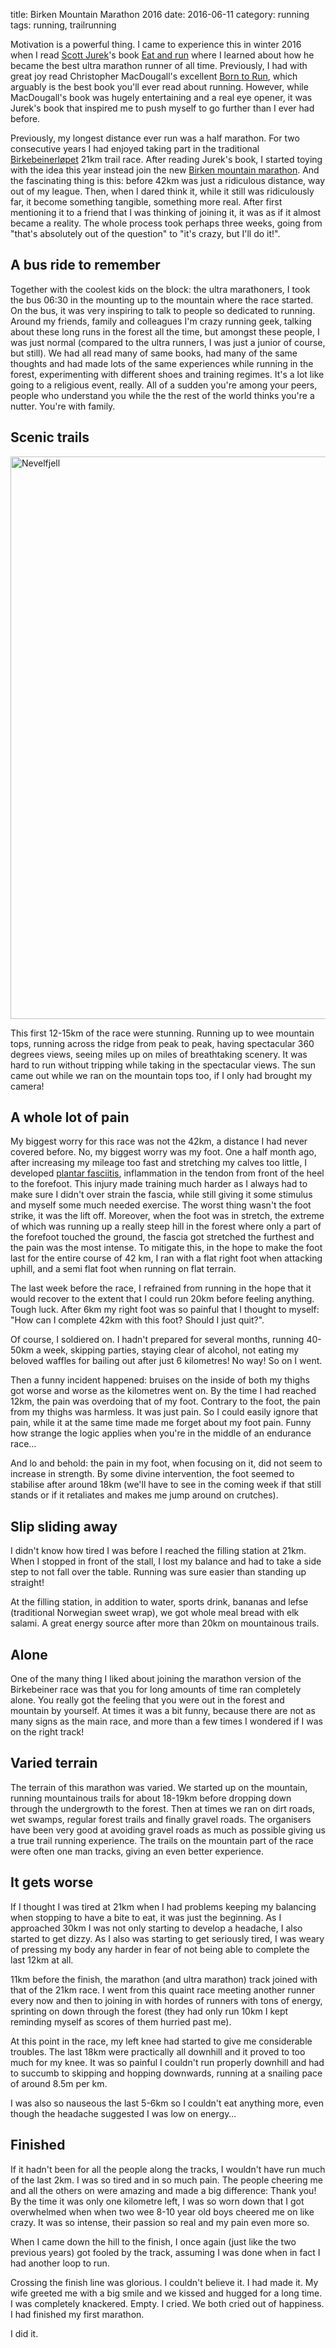 title: Birken Mountain Marathon 2016
date: 2016-06-11
category: running
tags: running, trailrunning

Motivation is a powerful thing. I came to experience this in winter
2016 when I read [Scott Jurek](http://blog.scottjurek.com/)'s book
[Eat and run](https://www.amazon.com/Eat-Run-Unlikely-Ultramarathon-Greatness)
where I learned about how he became the best ultra marathon runner of
all time. Previously, I had with great joy read Christopher
MacDougall's excellent [Born to Run](http://www.chrismcdougall.com/),
which arguably is the best book you'll ever read about
running. However, while MacDougall's book was hugely entertaining and
a real eye opener, it was Jurek's book that inspired me to push myself
to go further than I ever had before.

Previously, my longest distance ever run was a half marathon. For two
consecutive years I had enjoyed taking part in the traditional
[Birkebeinerløpet](http://www.birkebeiner.no/en/MainMenu/Events/Mountain-run/Birkebeinerlopet/)
21km trail race. After reading Jurek's book, I started toying with the
idea this year instead join the new
[Birken mountain marathon](http://www.birkebeiner.no/en/MainMenu/Events/Mountain-run/Mountain-marathon1/). And
the fascinating thing is this: before 42km was just a ridiculous
distance, way out of my league. Then, when I dared think it, while it
still was ridiculously far, it become something tangible, something
more real. After first mentioning it to a friend that I was thinking
of joining it, it was as if it almost became a reality. The whole
process took perhaps three weeks, going from "that's absolutely out of
the question" to "it's crazy, but I'll do it!".

## A bus ride to remember

Together with the coolest kids on the block: the ultra marathoners, I
took the bus 06:30 in the mounting up to the mountain where the race
started. On the bus, it was very inspiring to talk to people so
dedicated to running. Around my friends, family and colleagues I'm
crazy running geek, talking about these long runs in the forest all
the time, but amongst these people, I was just normal (compared to the
ultra runners, I was just a junior of course, but still).  We had all
read many of same books, had many of the same thoughts and had made
lots of the same experiences while running in the forest,
experimenting with different shoes and training regimes. It's a lot
like going to a religious event, really. All of a sudden you're among
your peers, people who understand you while the the rest of the world
thinks you're a nutter. You're with family.

## Scenic trails

<img
  src="https://farm4.staticflickr.com/3222/2698605319_f5d00d9fc5_b.jpg"
  alt="Nevelfjell"
  style="width: 900px"
/>

This first 12-15km of the race were stunning. Running up to wee
mountain tops, running across the ridge from peak to peak, having
spectacular 360 degrees views, seeing miles up on miles of
breathtaking scenery. It was hard to run without tripping while taking
in the spectacular views. The sun came out while we ran on the
mountain tops too, if I only had brought my camera!

## A whole lot of pain

My biggest worry for this race was not the 42km, a distance I had
never covered before. No, my biggest worry was my foot. One a half
month ago, after increasing my mileage too fast and stretching my
calves too little, I developed
[plantar fasciitis](https://en.wikipedia.org/wiki/Plantar_fasciitis),
inflammation in the tendon from front of the heel to the
forefoot. This injury made training much harder as I always had to
make sure I didn't over strain the fascia, while still giving it some
stimulus and myself some much needed exercise.  The worst thing wasn't
the foot strike, it was the lift off. Moreover, when the foot was in
stretch, the extreme of which was running up a really steep hill in
the forest where only a part of the forefoot touched the ground, the
fascia got stretched the furthest and the pain was the most intense. To
mitigate this, in the hope to make the foot last for the entire course
of 42 km, I ran with a flat right foot when attacking uphill, and a
semi flat foot when running on flat terrain.

The last week before the race, I refrained from running in the hope
that it would recover to the extent that I could run 20km before
feeling anything. Tough luck. After 6km my right foot was so painful
that I thought to myself: "How can I complete 42km with this foot?
Should I just quit?".

Of course, I soldiered on. I hadn't prepared for several months,
running 40-50km a week, skipping parties, staying clear of alcohol,
not eating my beloved waffles for bailing out after just 6 kilometres!
No way! So on I went.

Then a funny incident happened: bruises on the inside of both my
thighs got worse and worse as the kilometres went on. By the time I
had reached 12km, the pain was overdoing that of my foot. Contrary to
the foot, the pain from my thighs was harmless. It was just pain. So I
could easily ignore that pain, while it at the same time made me
forget about my foot pain. Funny how strange the logic applies when
you're in the middle of an endurance race…

And lo and behold: the pain in my foot, when focusing on it, did not
seem to increase in strength. By some divine intervention, the foot
seemed to stabilise after around 18km (we'll have to see in the coming
week if that still stands or if it retaliates and makes me jump around
on crutches).

<!-- volunteers, chatted to old man for 5 minutes -->

## Slip sliding away

I didn't know how tired I was before I reached the filling station at
21km. When I stopped in front of the stall, I lost my balance and had
to take a side step to not fall over the table. Running was sure
easier than standing up straight!

At the filling station, in addition to water, sports drink, bananas
and lefse (traditional Norwegian sweet wrap), we got whole meal bread
with elk salami.  A great energy source after more than 20km on
mountainous trails.

## Alone

One of the many thing I liked about joining the marathon version of
the Birkebeiner race was that you for long amounts of time ran
completely alone. You really got the feeling that you were out in the
forest and mountain by yourself. At times it was a bit funny, because
there are not as many signs as the main race, and more than a few
times I wondered if I was on the right track!

## Varied terrain

The terrain of this marathon was varied. We started up on the
mountain, running mountainous trails for about 18-19km before dropping
down through the undergrowth to the forest. Then at times we ran on
dirt roads, wet swamps, regular forest trails and finally gravel
roads. The organisers have been very good at avoiding gravel roads as
much as possible giving us a true trail running experience. The trails
on the mountain part of the race were often one man tracks, giving an
even better experience.

## It gets worse

If I thought I was tired at 21km when I had problems keeping my
balancing when stopping to have a bite to eat, it was just the
beginning. As I approached 30km I was not only starting to develop a
headache, I also started to get dizzy. As I also was starting to get
seriously tired, I was weary of pressing my body any harder in fear of
not being able to complete the last 12km at all.

11km before the finish, the marathon (and ultra marathon) track joined
with that of the 21km race. I went from this quaint race meeting
another runner every now and then to joining in with hordes of runners
with tons of energy, sprinting on down through the forest (they had
only run 10km I kept reminding myself as scores of them hurried past
me).

At this point in the race, my left knee had started to give me
considerable troubles. The last 18km were practically all downhill and
it proved to too much for my knee. It was so painful I couldn't run
properly downhill and had to succumb to skipping and hopping
downwards, running at a snailing pace of around 8.5m per km.

I was also so nauseous the last 5-6km so I couldn't eat anything more,
even though the headache suggested I was low on energy…

## Finished

If it hadn't been for all the people along the tracks, I wouldn't have
run much of the last 2km. I was so tired and in so much pain. The
people cheering me and all the others on were amazing and made a big
difference: Thank you! By the time it was only one kilometre left, I
was so worn down that I got overwhelmed when when two wee 8-10 year
old boys cheered me on like crazy. It was so intense, their passion so
real and my pain even more so.

When I came down the hill to the finish, I once again (just like the
two previous years) got fooled by the track, assuming I was done when
in fact I had another loop to run.

Crossing the finish line was glorious. I couldn't believe it. I had
made it. My wife greeted me with a big smile and we kissed and hugged
for a long time. I was completely knackered. Empty. I cried. We both
cried out of happiness. I had finished my first marathon.

I did it.

